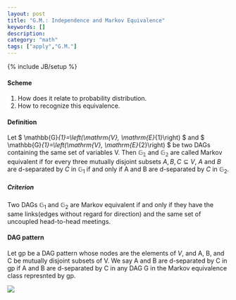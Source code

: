 ```yaml
---
layout: post
title: "G.M.: Independence and Markov Equivalence"
keywords: [] 
description: 
category: "math"
tags: ["apply","G.M."]
---
```

{% include JB/setup %}


#### Scheme
1. How does it relate to probability distribution.
2. How to recognize this equivalence.


#### Definition
Let $ \mathbb{G}_{1}=\left(\mathrm{V}, \mathrm{E}_{1}\right) $ and $
\mathbb{G}_{1}=\left(\mathrm{V}, \mathrm{E}_{2}\right) $ be two DAGs containing
the same set of variables V. Then $\mathbb{G_1}$ and $\mathbb{G_2}$ are called
Markov equivalent if for every three mutually disjoint subsets $A,B,C \subseteq
V$, $A$ and $B$ are d-separated by $C$ in $\mathbb{G}_1$ if and only if A and B
are d-separated by $C$ in $\mathbb{G}_2$. 



##### Criterion
Two DAGs $\mathbb{G}_1$ and $\mathbb{G}_2$ are Markov equivalent if and only if
they have the same links(edges without regard for direction) and the same set of
uncoupled head-to-head meetings.



#### DAG pattern
Let gp be a DAG pattern whose nodes are the elements of $V$, and A, B, and C be
mutually disjoint subsets of V. We say A and B are d-separated by C in gp if A
and B are d-separated by C in any DAG G in the Markov equivalence class
represnted by gp.

<img src="{{IMAGE_PATH}}/graphical_model/markov-equivalence-and-DAG-pattern.png" height="" width="" />





